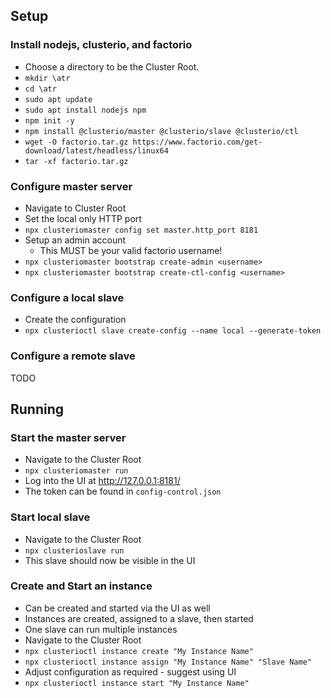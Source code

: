 ## Setup

### Install nodejs, clusterio, and factorio
  - Choose a directory to be the Cluster Root.
  - `mkdir \atr`
  - `cd \atr`
  - `sudo apt update`
  - `sudo apt install nodejs npm`
  - `npm init -y`
  - `npm install @clusterio/master @clusterio/slave @clusterio/ctl`
  - `wget -O factorio.tar.gz https://www.factorio.com/get-download/latest/headless/linux64`
  - `tar -xf factorio.tar.gz`

### Configure master server
  - Navigate to Cluster Root
  - Set the local only HTTP port
  - `npx clusteriomaster config set master.http_port 8181`
  - Setup an admin account
    - This MUST be your valid factorio username!
  - `npx clusteriomaster bootstrap create-admin <username>`
  - `npx clusteriomaster bootstrap create-ctl-config <username>`

### Configure a local slave
  - Create the configuration
  - `npx clusterioctl slave create-config --name local --generate-token`

### Configure a remote slave
TODO
  
## Running

### Start the master server
  - Navigate to the Cluster Root
  - `npx clusteriomaster run`
  - Log into the UI at http://127.0.0.1:8181/
  - The token can be found in `config-control.json`

### Start local slave
  - Navigate to the Cluster Root
  - `npx clusterioslave run`
  - This slave should now be visible in the UI

### Create and Start an instance
  - Can be created and started via the UI as well
  - Instances are created, assigned to a slave, then started
  - One slave can run multiple instances
  - Navigate to the Cluster Root
  - `npx clusterioctl instance create "My Instance Name"`
  - `npx clusterioctl instance assign "My Instance Name" "Slave Name"`
  - Adjust configuration as required - suggest using UI
  - `npx clusterioctl instance start "My Instance Name"`

 
